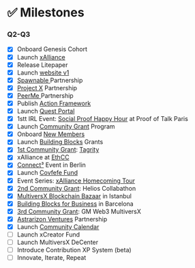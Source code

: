 # ✅ Milestones

### Q2-Q3

* [x] Onboard Genesis Cohort
* [x] Launch [xAlliance](https://medium.com/@xAlliance/introducing-xalliance-2f8cafad3e02)
* [x] Release Litepaper
* [x] Launch [website v1](https://www.xalliance.io)
* [x] [Spawnable ](https://medium.com/@xAlliance/xalliance-partners-with-spawnable-4ae953d01106)Partnership
* [x] [Project X](https://medium.com/@xAlliance/xalliance-partners-with-project-x-eafe6911ab71) Partnership
* [x] [PeerMe ](https://medium.com/@xAlliance/xalliance-partners-with-peerme-ae36ff2b7513)Partnership
* [x] Publish [Action Framework](https://medium.com/@xAlliance/a-framework-for-action-58a96df36210)
* [x] Launch [Quest Portal](https://medium.com/@xAlliance/learning-and-earning-on-multiversx-425bde9cf03e)
* [x] 1stt IRL Event: [Social Proof Happy Hour](https://medium.com/@xAlliance/proof-of-talk-the-intern-reports-from-paris-961e2a4bf26e) at Proof of Talk Paris
* [x] Launch [Community Grant](https://medium.com/@xAlliance/introducing-the-xalliance-grant-program-a978a1a449ea) Program
* [x] Onboard [New Members](https://x.com/xAllianceDAO/status/1804122333507899613)
* [x] Launch [Building Blocks](https://medium.com/@xAlliance/introducing-the-building-blocks-grant-program-757b892a8579) Grants
* [x] [1st Community Grant](https://medium.com/@xAlliance/introducing-tagrity-5fdc5e205606): [Tagrity](https://x.com/Tagrity)
* [x] xAlliance at [EthCC](https://x.com/xAllianceDAO/status/1811391525605065107)
* [x] [Connect³](https://medium.com/@xAlliance/crossing-chains-connecting-communities-5ff830693b87) Event in Berlin
* [x] Launch [Covfefe Fund](https://x.com/xAllianceDAO/status/1814194088381415766)
* [x] Event Series: [xAlliance Homecoming Tour](https://medium.com/@xAlliance/xalliance-homecoming-tour-a6c4ed4bf99b)
* [x] [2nd Community Grant](https://medium.com/@xAlliance/a-brand-new-way-of-building-275037b5d1bb): Helios Collabathon
* [x] [MultiversX Blockchain Bazaar](https://x.com/xAllianceDAO/status/1823956214511759728) in Istanbul
* [x] [Building Blocks for Business](https://x.com/xAllianceDAO/status/1831731605682999345) in Barcelona
* [x] [3rd Community Grant](https://medium.com/@xAlliance/amplifying-multiversx-09d0a94990e4): GM Web3 MultiversX
* [x] [Astrarizon Ventures](https://medium.com/@xAlliance/xalliance-partners-with-astrarizon-dd0597430b8d) Partnership
* [x] Launch [Community Calendar](https://x.com/xAllianceDAO/status/1843231721208291820)
* [ ] Launch xCreator Fund
* [ ] Launch MultiversX DeCenter
* [ ] Introduce Contribution XP System (beta)
* [ ] Innovate, Iterate, Repeat
